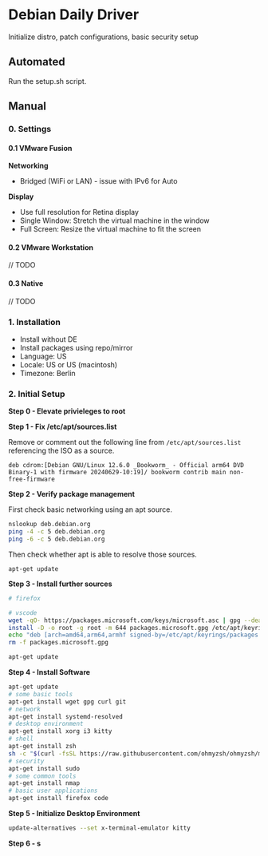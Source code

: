 # Debian Daily Driver
Initialize distro, patch configurations, basic security setup

## Automated

Run the setup.sh script.

## Manual

### 0. Settings
#### 0.1 VMware Fusion
**Networking**
- Bridged (WiFi or LAN) - issue with IPv6 for Auto

**Display**
- Use full resolution for Retina display
- Single Window: Stretch the virtual machine in the window
- Full Screen: Resize the virtual machine to fit the screen

#### 0.2 VMware Workstation
// TODO

#### 0.3 Native
// TODO

### 1. Installation
- Install without DE
- Install packages using repo/mirror
- Language: US
- Locale: US or US (macintosh)
- Timezone: Berlin

### 2. Initial Setup

**Step 0 - Elevate privieleges to root**

**Step 1 - Fix /etc/apt/sources.list**

Remove or comment out the following line from `/etc/apt/sources.list` referencing the ISO as a source.
```
deb cdrom:[Debian GNU/Linux 12.6.0 _Bookworm_ - Official arm64 DVD Binary-1 with firmware 20240629-10:19]/ bookworm contrib main non-free-firmware
```
**Step 2 - Verify package management**

First check basic networking using an apt source.
```bash
nslookup deb.debian.org
ping -4 -c 5 deb.debian.org
ping -6 -c 5 deb.debian.org
```
Then check whether apt is able to resolve those sources.
```shell
apt-get update
```
**Step 3 - Install further sources**
```bash
# firefox

# vscode
wget -qO- https://packages.microsoft.com/keys/microsoft.asc | gpg --dearmor > packages.microsoft.gpg
install -D -o root -g root -m 644 packages.microsoft.gpg /etc/apt/keyrings/packages.microsoft.gpg
echo "deb [arch=amd64,arm64,armhf signed-by=/etc/apt/keyrings/packages.microsoft.gpg] https://packages.microsoft.com/repos/code stable main" | tee /etc/apt/sources.list.d/vscode.list > /dev/null
rm -f packages.microsoft.gpg

apt-get update
```
**Step 4 - Install Software**
```bash
apt-get update
# some basic tools
apt-get install wget gpg curl git
# network
apt-get install systemd-resolved
# desktop environment
apt-get install xorg i3 kitty
# shell
apt-get install zsh
sh -c "$(curl -fsSL https://raw.githubusercontent.com/ohmyzsh/ohmyzsh/master/tools/install.sh)"
# security
apt-get install sudo
# some common tools
apt-get install nmap
# basic user applications
apt-get install firefox code
```
**Step 5 - Initialize Desktop Environment**
```bash
update-alternatives --set x-terminal-emulator kitty
```
**Step 6 - s**
